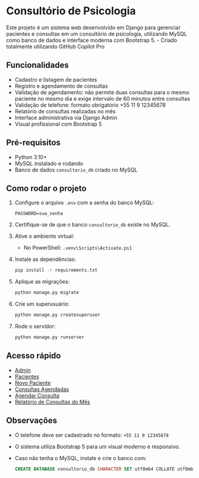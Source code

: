 # Consultório de Psicologia

Este projeto é um sistema web desenvolvido em Django para gerenciar pacientes e consultas em um consultório de psicologia, utilizando MySQL como banco de dados e interface moderna com Bootstrap 5. - Criado totalmente utilizando GitHub Copilot Pro

## Funcionalidades

- Cadastro e listagem de pacientes
- Registro e agendamento de consultas
- Validação de agendamento: não permite duas consultas para o mesmo paciente no mesmo dia e exige intervalo de 60 minutos entre consultas
- Validação de telefone: formato obrigatório +55 11 9 12345678
- Relatório de consultas realizadas no mês
- Interface administrativa via Django Admin
- Visual profissional com Bootstrap 5

## Pré-requisitos

- Python 3.10+
- MySQL instalado e rodando
- Banco de dados `consultorio_db` criado no MySQL

## Como rodar o projeto

1. Configure o arquivo `.env` com a senha do banco MySQL:

   ```env
   PASSWORD=sua_senha
   ```

2. Certifique-se de que o banco `consultorio_db` existe no MySQL.
3. Ative o ambiente virtual:
   - No PowerShell: `.venv\Scripts\Activate.ps1`

4. Instale as dependências:

   ```bash
   pip install -r requirements.txt
   ```

5. Aplique as migrações:

   ```bash
   python manage.py migrate
   ```

6. Crie um superusuário:

   ```bash
   python manage.py createsuperuser
   ```

7. Rode o servidor:

   ```bash
   python manage.py runserver
   ```

## Acesso rápido

- [Admin](http://localhost:8000/admin/)
- [Pacientes](http://localhost:8000/pacientes/)
- [Novo Paciente](http://localhost:8000/pacientes/novo/)
- [Consultas Agendadas](http://localhost:8000/consultas/)
- [Agendar Consulta](http://localhost:8000/consultas/novo/)
- [Relatório de Consultas do Mês](http://localhost:8000/consultas/relatorio/)

## Observações

- O telefone deve ser cadastrado no formato: `+55 11 9 12345678`
- O sistema utiliza Bootstrap 5 para um visual moderno e responsivo.
- Caso não tenha o MySQL, instale e crie o banco com:

  ```sql
  CREATE DATABASE consultorio_db CHARACTER SET utf8mb4 COLLATE utf8mb4_unicode_ci;
  ```

